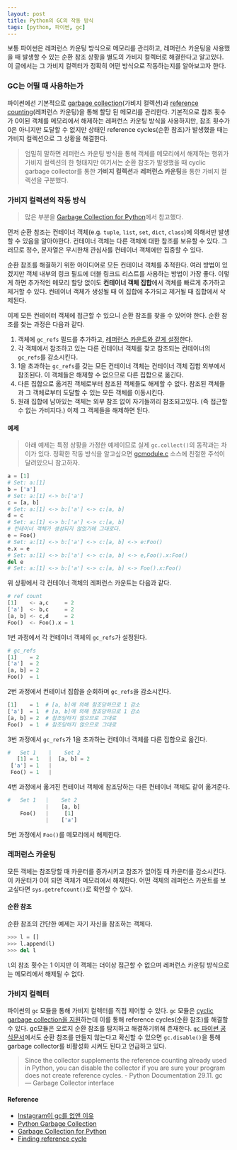 ```yaml
---
layout: post
title: Python의 GC의 작동 방식
tags: [python, 파이썬, gc]
---
```


보통 파이썬은 레퍼런스 카운팅 방식으로 메모리를 관리하고, 레퍼런스 카운팅을 사용했을 때 발생할 수 있는 순환 참조 상황을 별도의 가비지 컬렉터로 해결한다고 알고있다. 이 글에서는 그 가비지 컬렉터가 정확히 어떤 방식으로 작동하는지를 알아보고자 한다.

### GC는 어떨 때 사용하는가
파이썬에선 기본적으로 [garbage collection](https://docs.python.org/3/glossary.html#term-garbage-collection)(가비지 컬렉션)과 [reference counting](https://docs.python.org/3/glossary.html#term-reference-count)(레퍼런스 카운팅)을 통해 할당 된 메모리를 관리한다. 기본적으로 참조 횟수가 0이된 객체를 메모리에서 해제하는 레퍼런스 카운팅 방식을 사용하지만, 참조 횟수가 0은 아니지만 도달할 수 없지만 상태인 reference cycles(순환 참조)가 발생했을 때는 가비지 컬렉션으로 그 상황을 해결한다.

> 엄밀히 말하면 레퍼런스 카운팅 방식을 통해 객체를 메모리에서 해제하는 행위가 가비지 컬렉션의 한 형태지만 여기서는 순환 참조가 발생했을 때 cyclic garbage collector를 통한 **가비지 컬렉션**과 **레퍼런스 카운팅**을 통한 가비지 컬렉션을 구분했다.

### 가비지 컬렉션의 작동 방식
> 많은 부분을 [Garbage Collection for Python](http://www.arctrix.com/nas/python/gc/)에서 참고했다.

먼저 순환 참조는 컨테이너 객체(e.g. `tuple`, `list`, `set`, `dict`, `class`)에 의해서만 발생할 수 있음을 알아야한다. 컨테이너 객체는 다른 객체에 대한 참조를 보유할 수 있다. 그러므로 정수, 문자열은 무시한채 관심사를 컨테이너 객체에만 집중할 수 있다.

순환 참조를 해결하기 위한 아이디어로 모든 컨테이너 객체를 추적한다. 여러 방법이 있겠지만 객체 내부의 링크 필드에 더블 링크드 리스트를 사용하는 방법이 가장 좋다. 이렇게 하면 추가적인 메모리 할당 없이도 **컨테이너 객체 집합**에서 객체를 빠르게 추가하고 제거할 수 있다. 컨테이너 객체가 생성될 때 이 집합에 추가되고 제거될 때 집합에서 삭제된다.

이제 모든 컨테이터 객체에 접근할 수 있으니 순환 참조를 찾을 수 있어야 한다. 순환 참조를 찾는 과정은 다음과 같다.
1. 객체에 `gc_refs` 필드를 추가하고, [레퍼런스 카운트와 같게 설정](https://hg.python.org/cpython/file/2059910e7d76/Modules/gcmodule.c#l189)한다.
2. 각 객체에서 참조하고 있는 다른 컨테이너 객체를 찾고 참조되는 컨테이너의 `gc_refs`를 감소시킨다.
3. 1을 초과하는 `gc_refs`를 갖는 모든 컨테이너 객체는 컨테이너 객체 집합 외부에서 참조된다. 이 객체들은 해제할 수 없으므로 다른 집합으로 옮긴다.
4. 다른 집합으로 옮겨진 객체로부터 참조된 객체들도 해제할 수 없다. 참조된 객체들과 그 객체로부터 도달할 수 있는 모든 객체를 이동시킨다.
5. 원래 집합에 남아있는 객체는 외부 참조 없이 자기들끼리 참조되고있다. (즉 접근할 수 없는 가비지다.) 이제 그 객체들을 해제하면 된다.

#### 예제
> 아래 예제는 특정 상황을 가정한 예제이므로 실제 `gc.collect()`의 동작과는 차이가 있다. 정확한 작동 방식을 알고싶으면 [gcmodule.c](https://hg.python.org/cpython/file/2059910e7d76/Modules/gcmodule.c) 소스에 친절한 주석이 달려있으니 참고하자.

```python
a = [1]
# Set: a:[1]
b = ['a']
# Set: a:[1] <-> b:['a']
c = [a, b]
# Set: a:[1] <-> b:['a'] <-> c:[a, b]
d = c
# Set: a:[1] <-> b:['a'] <-> c:[a, b]
# 컨테이너 객체가 생성되지 않았기에 그대로다.
e = Foo()
# Set: a:[1] <-> b:['a'] <-> c:[a, b] <-> e:Foo()
e.x = e
# Set: a:[1] <-> b:['a'] <-> c:[a, b] <-> e,Foo().x:Foo()
del e
# Set: a:[1] <-> b:['a'] <-> c:[a, b] <-> Foo().x:Foo()
```

위 상황에서 각 컨테이너 객체의 레퍼런스 카운트는 다음과 같다.

```py
# ref count
[1]    <- a,c     = 2
['a']  <- b,c     = 2
[a, b] <- c,d     = 2
Foo()  <- Foo().x = 1
```

1번 과정에서 각 컨테이너 객체의 `gc_refs`가 설정된다.

```py
# gc_refs
[1]    = 2
['a']  = 2
[a, b] = 2
Foo()  = 1
```

2번 과정에서 컨테이너 집합을 순회하며 `gc_refs`을 감소시킨다.

```py
[1]    = 1  # [a, b]에 의해 참조당하므로 1 감소
['a']  = 1  # [a, b]에 의해 참조당하므로 1 감소
[a, b] = 2  # 참조당하지 않으므로 그대로
Foo()  = 1  # 참조당하지 않으므로 그대로
```
3번 과정에서 `gc_refs`가 1을 초과하는 컨테이너 객체를 다른 집합으로 옮긴다.

```py
#   Set 1    |    Set 2
   [1] = 1   |  [a, b] = 2
 ['a'] = 1   |
 Foo() = 1   |
```

4번 과정에서 옮겨진 컨테이너 객체에 참조당하는 다른 컨테이너 객체도 같이 옮겨준다.

```py
#   Set 1   |    Set 2
            |    [a, b]
    Foo()   |     [1]
            |    ['a']
```

5번 과정에서 `Foo()`를 메모리에서 해제한다.

### 레퍼런스 카운팅
모든 객체는 참조당할 때 카운터를 증가시키고 참조가 없어질 때 카운터를 감소시킨다. 이 카운터가 0이 되면 객체가 메모리에서 해제한다. 어떤 객체의 레퍼런스 카운트를 보고싶다면 `sys.getrefcount()`로 확인할 수 있다.

#### 순환 참조
순환 참조의 간단한 예제는 자기 자신을 참조하는 객체다.

```python
>>> l = []
>>> l.append(l)
>>> del l
```

`l`의 참조 횟수는 1 이지만 이 객체는 더이상 접근할 수 없으며 레퍼런스 카운팅 방식으로는 메모리에서 해제될 수 없다.

### 가비지 컬렉터
파이썬의 `gc` 모듈을 통해 가비지 컬렉터를 직접 제어할 수 있다. `gc` 모듈은 [cyclic garbage collection을 지원](https://docs.python.org/3/c-api/gcsupport.html)하는데 이를 통해 reference cycles(순환 참조)를 해결할 수 있다. gc모듈은 오로지 순환 참조를 탐지하고 해결하기위해 존재한다. [`gc` 파이썬 공식문서](https://docs.python.org/3/library/gc.html)에서도 순환 참조를 만들지 않는다고 확신할 수 있으면 `gc.disable()`을 통해 garbage collector를 비활성화 시켜도 된다고 언급하고 있다.

> Since the collector supplements the reference counting already used in Python, you can disable the collector if you are sure your program does not create reference cycles. - Python Documentation 29.11. gc — Garbage Collector interface


#### Reference
* [Instagram이 gc를 없앤 이유](https://b.luavis.kr/python/dismissing-python-garbage-collection-at-instagram)
* [Python Garbage Collection](http://weicomes.tistory.com/277)
* [Garbage Collection for Python](http://www.arctrix.com/nas/python/gc/)
* [Finding reference cycle](https://www.kylev.com/2009/11/03/finding-my-first-python-reference-cycle/)
